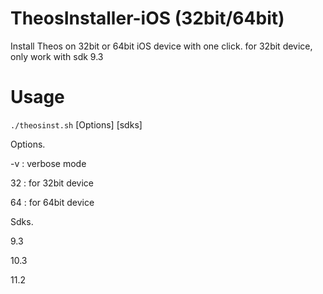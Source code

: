 # TheosInstaller-iOS (32bit/64bit)
Install Theos on 32bit or 64bit iOS device with one click. for 32bit device, only work with sdk 9.3

# Usage
`./theosinst.sh` [Options] [sdks]

Options.

-v : verbose mode

32 : for 32bit device

64 : for 64bit device

Sdks.

9.3

10.3

11.2
